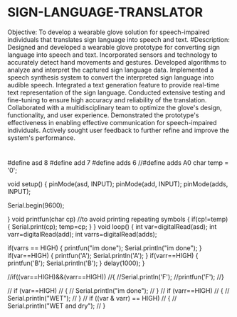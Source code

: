 # SIGN-LANGUAGE-TRANSLATOR
Objective: To develop a wearable glove solution for speech-impaired individuals that translates sign language into speech and text.
#Description:
Designed and developed a wearable glove prototype for converting sign language into speech and text.
Incorporated sensors and technology to accurately detect hand movements and gestures.
Developed algorithms to analyze and interpret the captured sign language data.
Implemented a speech synthesis system to convert the interpreted sign language into audible speech.
Integrated a text generation feature to provide real-time text representation of the sign language.
Conducted extensive testing and fine-tuning to ensure high accuracy and reliability of the translation.
Collaborated with a multidisciplinary team to optimize the glove's design, functionality, and user experience.
Demonstrated the prototype's effectiveness in enabling effective communication for speech-impaired individuals.
Actively sought user feedback to further refine and improve the system's performance.
#



#define asd 8 
#define add 7 
#define adds 6
//#define adds A0
char temp = '0';

void setup()
{
  pinMode(asd, INPUT);
  pinMode(add, INPUT);
 pinMode(adds, INPUT);
  
   Serial.begin(9600);
  
}
  void printfun(char cp) //to avoid printing repeating symbols
{
if(cp!=temp)
{
Serial.print(cp);
temp=cp;
}
}
void loop()
{
  int var=digitalRead(asd);
  int varr=digitalRead(add);
 int varrs=digitalRead(adds);

if(varrs == HIGH)
{
printfun("im done");
Serial.println("im done");
}
if(var==HIGH)
{
printfun('A');
Serial.println('A');
}
if(varr==HIGH)
{
printfun('B');
Serial.println('B');
}
delay(1000); 
}


//if((var==HIGH)&&(varr==HIGH))
//{
//Serial.println('F');
//printfun('F');
//}


//  if (var==HIGH)
//  {
//     Serial.println("im done");
//  }
//    if (varr==HIGH)
//     {
//      Serial.println("WET");
//  }
//  if ((var & varr) == HIGH)
// {
//    Serial.println("WET and dry");
// }
  
